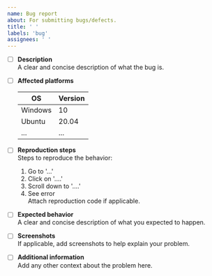 ```yaml
---
name: Bug report
about: For submitting bugs/defects.
title: ' '
labels: 'bug'
assignees: ' '
---
```


- [ ] <b>Description</b> <br>
    A clear and concise description of what the bug is. 
- [ ] <b>Affected platforms</b> <br>

    | OS      	| Version 	|
    |---------	|---------	|
    | Windows 	| 10      	|
    | Ubuntu  	| 20.04   	|
    | ...     	| ...     	|
- [ ] <b>Reproduction steps</b> <br>
    Steps to reproduce the behavior:
    1. Go to '...'
    2. Click on '....'
    3. Scroll down to '....'
    4. See error <br>
    Attach reproduction code if applicable.
- [ ] <b>Expected behavior</b> <br>
    A clear and concise description of what you expected to happen.
- [ ] <b>Screenshots</b> <br>
    If applicable, add screenshots to help explain your problem.
- [ ] <b>Additional information</b> <br>
    Add any other context about the problem here.

